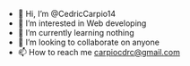 - 👋 Hi, I’m @CedricCarpio14
- 👀 I’m interested in Web developing
- 🌱 I’m currently learning nothing
- 💞️ I’m looking to collaborate on anyone
- 📫 How to reach me carpiocdrc@gmail.com

<!---
CedricCarpio14/CedricCarpio14 is a ✨ special ✨ repository because its `README.md` (this file) appears on your GitHub profile.
You can click the Preview link to take a look at your changes.
--->
